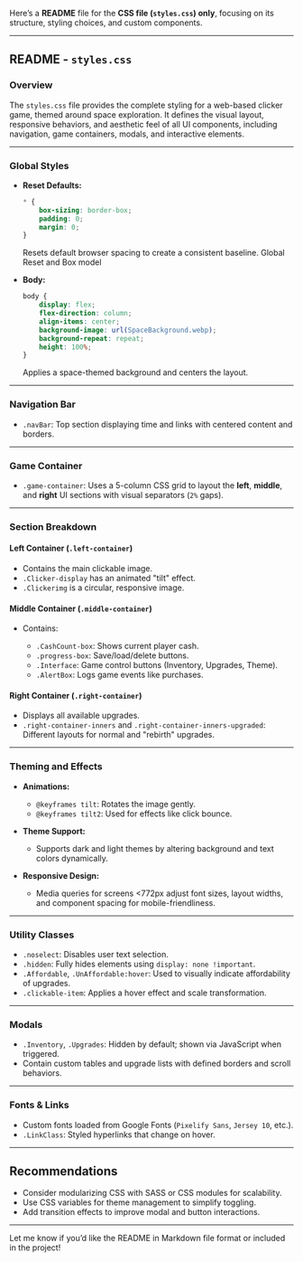 Here’s a **README** file for the **CSS file (`styles.css`) only**, focusing on its structure, styling choices, and custom components.

---

## README - `styles.css`

### Overview

The `styles.css` file provides the complete styling for a web-based clicker game, themed around space exploration. It defines the visual layout, responsive behaviors, and aesthetic feel of all UI components, including navigation, game containers, modals, and interactive elements.

---

### Global Styles

* **Reset Defaults:**

  ```css
  * {
      box-sizing: border-box;
      padding: 0;
      margin: 0;
  }
  ```

  Resets default browser spacing to create a consistent baseline.
  Global Reset and Box model

* **Body:**

  ```css
  body {
      display: flex;
      flex-direction: column;
      align-items: center;
      background-image: url(SpaceBackground.webp);
      background-repeat: repeat;
      height: 100%;
  }
  ```

  Applies a space-themed background and centers the layout.

---

### Navigation Bar

* `.navBar`: Top section displaying time and links with centered content and borders.

---

### Game Container

* `.game-container`: Uses a 5-column CSS grid to layout the **left**, **middle**, and **right** UI sections with visual separators (`2%` gaps).

---

### Section Breakdown

#### Left Container (`.left-container`)

* Contains the main clickable image.
* `.Clicker-display` has an animated "tilt" effect.
* `.Clickerimg` is a circular, responsive image.

#### Middle Container (`.middle-container`)

* Contains:

  * `.CashCount-box`: Shows current player cash.
  * `.progress-box`: Save/load/delete buttons.
  * `.Interface`: Game control buttons (Inventory, Upgrades, Theme).
  * `.AlertBox`: Logs game events like purchases.

#### Right Container (`.right-container`)

* Displays all available upgrades.
* `.right-container-inners` and `.right-container-inners-upgraded`: Different layouts for normal and "rebirth" upgrades.

---

### Theming and Effects

* **Animations:**

  * `@keyframes tilt`: Rotates the image gently.
  * `@keyframes tilt2`: Used for effects like click bounce.

* **Theme Support:**

  * Supports dark and light themes by altering background and text colors dynamically.

* **Responsive Design:**

  * Media queries for screens <772px adjust font sizes, layout widths, and component spacing for mobile-friendliness.

---

### Utility Classes

* `.noselect`: Disables user text selection.
* `.hidden`: Fully hides elements using `display: none !important`.
* `.Affordable`, `.UnAffordable:hover`: Used to visually indicate affordability of upgrades.
* `.clickable-item`: Applies a hover effect and scale transformation.

---

### Modals

* `.Inventory`, `.Upgrades`: Hidden by default; shown via JavaScript when triggered.
* Contain custom tables and upgrade lists with defined borders and scroll behaviors.

---

### Fonts & Links

* Custom fonts loaded from Google Fonts (`Pixelify Sans`, `Jersey 10`, etc.).
* `.LinkClass`: Styled hyperlinks that change on hover.

---

## Recommendations

* Consider modularizing CSS with SASS or CSS modules for scalability.
* Use CSS variables for theme management to simplify toggling.
* Add transition effects to improve modal and button interactions.

---

Let me know if you’d like the README in Markdown file format or included in the project!
